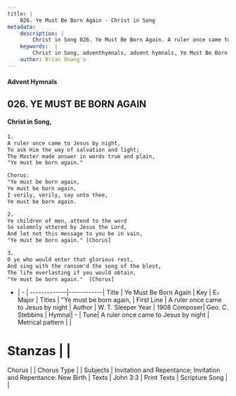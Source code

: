 ```yaml
---
title: |
    026. Ye Must Be Born Again - Christ in Song
metadata:
    description: |
        Christ in Song 026. Ye Must Be Born Again. A ruler once came to Jesus by night, To ask Him the way of salvation and light; The Master made answer in words true and plain, "Ye must be born again." Chorus: "Ye must be born again, Ye must be born again, I verily, verily, say unto thee, Ye must be born again.
    keywords:  |
        Christ in Song, adventhymnals, advent hymnals, Ye Must Be Born Again, A ruler once came to Jesus by night. "Ye must be born again,
    author: Brian Onang'o
---
```


#### Advent Hymnals
## 026. YE MUST BE BORN AGAIN
####  Christ in Song,

```txt
1.
A ruler once came to Jesus by night,
To ask Him the way of salvation and light;
The Master made answer in words true and plain,
"Ye must be born again."

Chorus:
"Ye must be born again,
Ye must be born again,
I verily, verily, say unto thee,
Ye must be born again.

2.
Ye children of men, attend to the word
So solemnly uttered by Jesus the Lord,
And let not this message to you be in vain,
"Ye must be born again." [Chorus]

3.
O ye who would enter that glorious rest,
And sing with the ransom'd the song of the blest,
The life everlasting if you would obtain,
"Ye must be born again."  [Chorus]

```

- |   -  |
-------------|------------|
Title | Ye Must Be Born Again |
Key | E♭ Major |
Titles | "Ye must be born again, |
First Line | A ruler once came to Jesus by night |
Author | W. T. Sleeper
Year | 1908
Composer| Geo. C. Stebbins |
Hymnal|  - |
Tune| A ruler once came to Jesus by night |
Metrical pattern | |
# Stanzas |  |
Chorus |  |
Chorus Type |  |
Subjects | Invitation and Repentance; Invitation and Repentance: New Birth |
Texts | John 3:3 |
Print Texts | 
Scripture Song |  |
    
